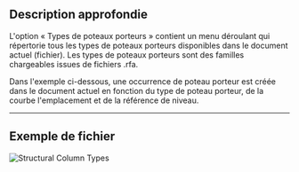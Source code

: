 ## Description approfondie
L'option « Types de poteaux porteurs » contient un menu déroulant qui répertorie tous les types de poteaux porteurs disponibles dans le document actuel (fichier). Les types de poteaux porteurs sont des familles chargeables issues de fichiers .rfa.

Dans l'exemple ci-dessous, une occurrence de poteau porteur est créée dans le document actuel en fonction du type de poteau porteur, de la courbe l'emplacement et de la référence de niveau.
___
## Exemple de fichier

![Structural Column Types](./DSRevitNodesUI.StructuralColumnTypes_img.jpg)
